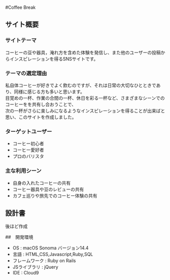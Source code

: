 #Coffee Break

## サイト概要

### サイトテーマ
コーヒーの豆や器具，淹れ方を含めた体験を発信し、また他のユーザーの投稿からインスピレーションを得るSNSサイトです。

### テーマの選定理由
私自体コーヒーが好きでよく飲むのですが、それは日常の大切なひとときであり、同様に感じる方も多いと思います。</br>
目覚めの一杯、作業の合間の一杯、休日を彩る一杯など、さまざまなシーンでのコーヒーをを共有し合おうことで、</br>
次の一杯がさらに楽しみになるようなインスピレーションを得ることが出来ばと思い、このサイトを作成しました。

### ターゲットユーザー
- コーヒー初心者
- コーヒー愛好者
- プロのバリスタ

### 主な利用シーン
- 自身の入れたコーヒーの共有
- コーヒー器具や豆のレビューの共有
- カフェ巡りや旅先でのコーヒー体験の共有


## 設計書
後ほど作成

##　開発環境
- OS : macOS Sonoma バージョン14.4
- 言語 : HTML,CSS,Javascript,Ruby,SQL
- フレームワーク : Ruby on Rails
- JSライブラリ : jQuery
- IDE : Cloud9

